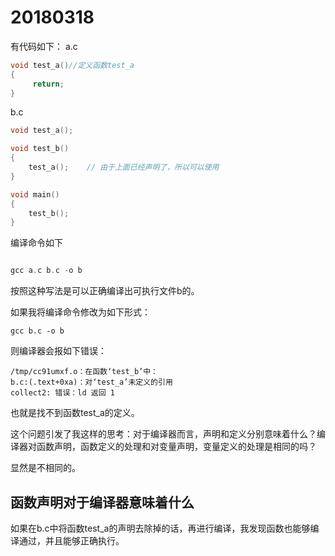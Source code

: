 # 20180318
有代码如下：
a.c
```C++
void test_a()//定义函数test_a
{
     return;
}
```
b.c
```C++
void test_a();

void test_b()
{
    test_a();    // 由于上面已经声明了，所以可以使用 
}

void main()
{
    test_b();
}
```
编译命令如下
```C++

gcc a.c b.c -o b
```

按照这种写法是可以正确编译出可执行文件b的。

如果我将编译命令修改为如下形式：
```shell
gcc b.c -o b
```
则编译器会报如下错误：
```
/tmp/cc91umxf.o：在函数‘test_b’中：
b.c:(.text+0xa)：对‘test_a’未定义的引用
collect2: 错误：ld 返回 1

```
也就是找不到函数test_a的定义。

这个问题引发了我这样的思考：对于编译器而言，声明和定义分别意味着什么？编译器对函数声明，函数定义的处理和对变量声明，变量定义的处理是相同的吗？

显然是不相同的。

## 函数声明对于编译器意味着什么
如果在b.c中将函数test_a的声明去除掉的话，再进行编译，我发现函数也能够编译通过，并且能够正确执行。
```



```